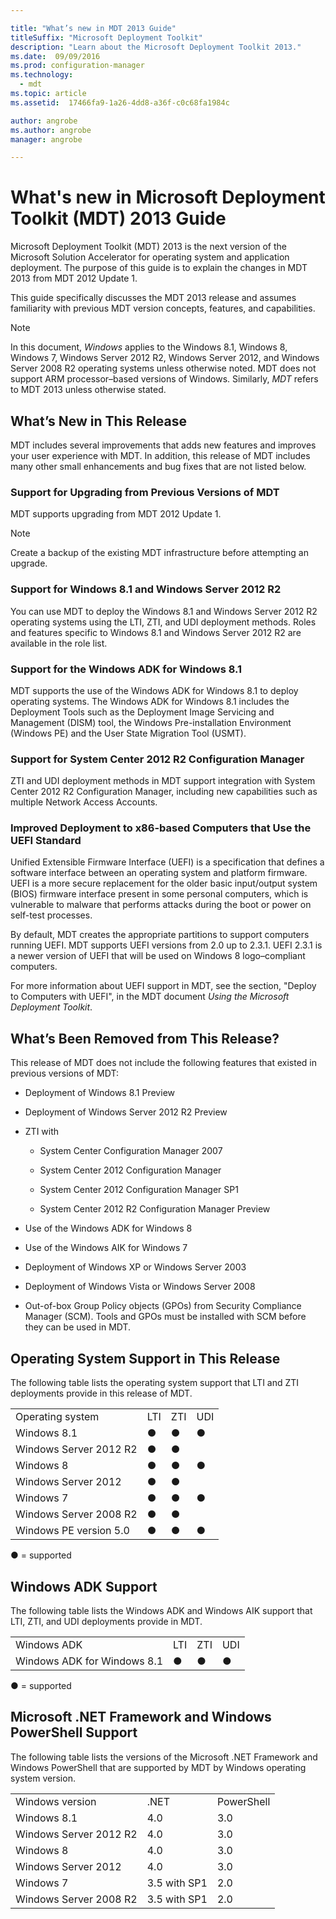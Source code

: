 ```yaml
---

title: "What’s new in MDT 2013 Guide"
titleSuffix: "Microsoft Deployment Toolkit"
description: "Learn about the Microsoft Deployment Toolkit 2013."
ms.date:  09/09/2016
ms.prod: configuration-manager
ms.technology:
  - mdt
ms.topic: article
ms.assetid:  17466fa9-1a26-4dd8-a36f-c0c68fa1984c

author: angrobe  
ms.author: angrobe  
manager: angrobe

---
```

# What's new in Microsoft Deployment Toolkit (MDT) 2013 Guide
Microsoft Deployment Toolkit (MDT) 2013 is the next version of the Microsoft Solution Accelerator for operating system and application deployment. The purpose of this guide is to explain the changes in MDT 2013 from MDT 2012 Update 1.  

 This guide specifically discusses the MDT 2013 release and assumes familiarity with previous MDT version concepts, features, and capabilities.  

> [!NOTE]   
>  In this document, *Windows* applies to the Windows 8.1, Windows 8, Windows 7, Windows Server 2012 R2, Windows Server 2012, and Windows Server 2008 R2 operating systems unless otherwise noted. MDT does not support ARM processor–based versions of Windows. Similarly, *MDT* refers to MDT 2013 unless otherwise stated.  

## What’s New in This Release  
 MDT includes several improvements that adds new features and improves your user experience with MDT. In addition, this release of MDT includes many other small enhancements and bug fixes that are not listed below.  

### Support for Upgrading from Previous Versions of MDT  
 MDT supports upgrading from MDT 2012 Update 1.  

> [!NOTE]   
>  Create a backup of the existing MDT infrastructure before attempting an upgrade.  

### Support for Windows 8.1 and Windows Server 2012 R2  
 You can use MDT to deploy the Windows 8.1 and Windows Server 2012 R2 operating systems using the LTI, ZTI, and UDI deployment methods. Roles and features specific to Windows 8.1 and Windows Server 2012 R2 are available in the role list.  

### Support for the Windows ADK for Windows 8.1  
 MDT supports the use of the Windows ADK for Windows 8.1 to deploy operating systems. The Windows ADK for Windows 8.1 includes the Deployment Tools such as the Deployment Image Servicing and Management (DISM) tool, the Windows Pre-installation Environment (Windows PE) and the User State Migration Tool (USMT).  

### Support for System Center 2012 R2 Configuration Manager  
 ZTI and UDI deployment methods in MDT support integration with System Center 2012 R2 Configuration Manager, including new capabilities such as multiple Network Access Accounts.  

### Improved Deployment to x86-based Computers that Use the UEFI Standard  
 Unified Extensible Firmware Interface (UEFI) is a specification that defines a software interface between an operating system and platform firmware. UEFI is a more secure replacement for the older basic input/output system (BIOS) firmware interface present in some personal computers, which is vulnerable to malware that performs attacks during the boot or power on self-test processes.  

 By default, MDT creates the appropriate partitions to support computers running UEFI. MDT supports UEFI versions from 2.0 up to 2.3.1. UEFI 2.3.1 is a newer version of UEFI that will be used on Windows 8 logo–compliant computers.  

 For more information about UEFI support in MDT, see the section, "Deploy to Computers with UEFI", in the MDT document *Using the Microsoft Deployment Toolkit*.  

## What’s Been Removed from This Release?  
 This release of MDT does not include the following features that existed in previous versions of MDT:  

-   Deployment of Windows 8.1 Preview  

-   Deployment of Windows Server 2012 R2 Preview  

-   ZTI with  

    -   System Center Configuration Manager 2007  

    -   System Center 2012 Configuration Manager  

    -   System Center 2012 Configuration Manager SP1  

    -   System Center 2012 R2 Configuration Manager Preview  

-   Use of the Windows ADK for Windows 8  

-   Use of the Windows AIK for Windows 7  

-   Deployment of Windows XP or Windows Server 2003  

-   Deployment of Windows Vista or Windows Server 2008  

-   Out-of-box Group Policy objects (GPOs) from Security Compliance Manager (SCM). Tools and GPOs must be installed with SCM before they can be used in MDT.  

## Operating System Support in This Release  
The following table lists the operating system support that LTI and ZTI deployments provide in this release of MDT.  

|||||  
|-|-|-|-|  
|Operating system|LTI|ZTI|UDI|  
|Windows 8.1|●|●|●|  
|Windows Server 2012 R2|●|●||  
|Windows 8|●|●|●|  
|Windows Server 2012|●|●||  
|Windows 7|●|●|●|  
|Windows Server 2008 R2|●|●||  
|Windows PE version 5.0|●|●|●|  

 ● = supported  

## Windows ADK Support  
 The following table lists the Windows ADK and Windows AIK support that LTI, ZTI, and UDI deployments provide in MDT.  

|||||  
|-|-|-|-|  
|Windows ADK|LTI|ZTI|UDI|  
|Windows ADK for Windows 8.1|●|●|●|  

 ● = supported  

## Microsoft .NET Framework and Windows PowerShell Support  
The following table lists the versions of the Microsoft .NET Framework and Windows PowerShell that are supported by MDT by Windows operating system version.  


||||  
|-|-|-|  
|Windows version|.NET|PowerShell|  
|Windows 8.1|4.0|3.0|  
|Windows Server 2012 R2|4.0|3.0|  
|Windows 8|4.0|3.0|  
|Windows Server 2012|4.0|3.0|  
|Windows 7|3.5 with SP1|2.0|  
|Windows Server 2008 R2|3.5 with SP1|2.0|
